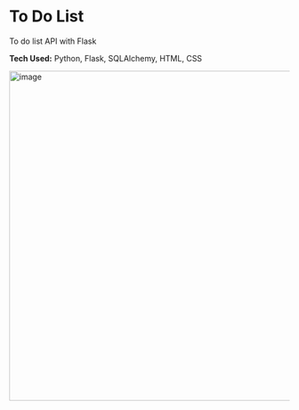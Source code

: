 # To Do List
To do list API with Flask 

**Tech Used:** Python, Flask, SQLAlchemy, HTML, CSS

<img width="1911" height="592" alt="image" src="https://github.com/user-attachments/assets/7152a313-ea13-47d4-be83-672b71de73c2" />
